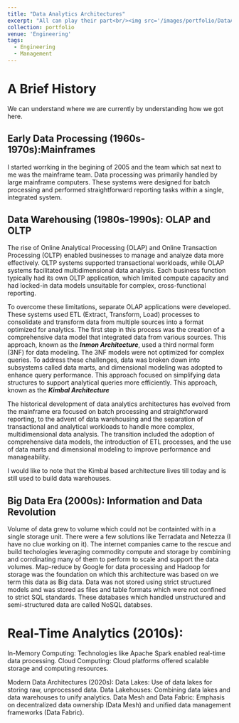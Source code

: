```yaml
---
title: "Data Analytics Architectures"
excerpt: "All can play their part<br/><img src='/images/portfolio/DataArchitectures.png'>"
collection: portfolio
venue: 'Engineering'
tags:
  - Engineering
  - Management
---
```


# A Brief History
We can understand where we are currently by understanding how we got here.

## Early Data Processing (1960s-1970s):Mainframes
I started worrking in the begining of 2005 and the team which sat next to me was the mainframe team. Data processing was primarily handled by large mainframe computers. These systems were designed for batch processing and performed straightforward reporting tasks within a single, integrated system.

## Data Warehousing (1980s-1990s): OLAP and OLTP
The rise of Online Analytical Processing (OLAP) and Online Transaction Processing (OLTP) enabled businesses to manage and analyze data more effectively. OLTP systems supported transactional workloads, while OLAP systems facilitated multidimensional data analysis. Each business function typically had its own OLTP application, which limited compute capacity and had locked-in data models unsuitable for complex, cross-functional reporting.

To overcome these limitations, separate OLAP applications were developed. These systems used ETL (Extract, Transform, Load) processes to consolidate and transform data from multiple sources into a format optimized for analytics. The first step in this process was the creation of a comprehensive data model that integrated data from various sources. This approach, known as the ***Inmon Architecture***, used a third normal form (3NF) for data modeling. The 3NF models were not optimized for complex queries. To address these challenges, data was broken down into subsystems called data marts, and dimensional modeling was adopted to enhance query performance. This approach focused on simplifying data structures to support analytical queries more efficiently. This approach, known as the ***Kimbal Architecture***

The historical development of data analytics architectures has evolved from the mainframe era focused on batch processing and straightforward reporting, to the advent of data warehousing and the separation of transactional and analytical workloads to handle more complex, multidimensional data analysis. The transition included the adoption of comprehensive data models, the introduction of ETL processes, and the use of data marts and dimensional modeling to improve performance and manageability.

I would like to note that the Kimbal based architecture lives till today and is still used to build data warehouses. 

## Big Data Era (2000s): Information and Data Revolution
Volume of data grew to volume which could not be containted with in a single storage unit. There were a few solutions like Terradata and Netezza (I have no clue working on it). The internet companies came to the rescue and build techologies leveraging commodity compute and storage by combining and corrdinating many of them to perform to scale and support the data volumes. Map-reduce by Google for data processing and Hadoop for storage was the foundation on which this architecture was based on we term this data as Big data.  Data was not stored using strict structured models and was stored as files and table formats which were not confined to strict SQL standards. These databases which handled unstructured and semi-structured data are called NoSQL databses.

# Real-Time Analytics (2010s):



In-Memory Computing: Technologies like Apache Spark enabled real-time data processing.
Cloud Computing: Cloud platforms offered scalable storage and computing resources.

Modern Data Architectures (2020s):
Data Lakes: Use of data lakes for storing raw, unprocessed data.
Data Lakehouses: Combining data lakes and data warehouses to unify analytics.
Data Mesh and Data Fabric: Emphasis on decentralized data ownership (Data Mesh) and unified data management frameworks (Data Fabric).
